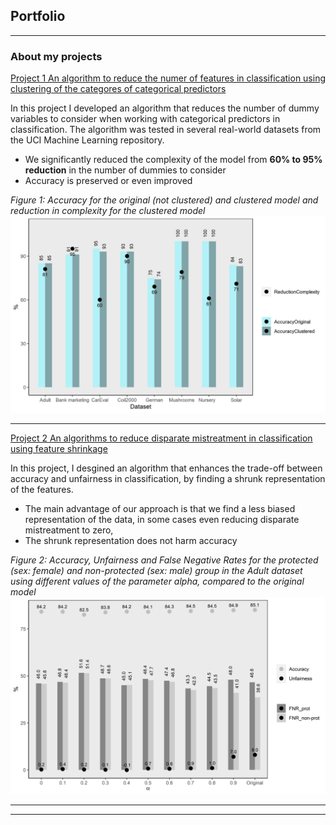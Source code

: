 ## Portfolio

---

### About my projects 

[Project 1 An algorithm to reduce the numer of features in classification using clustering of the categores of categorical predictors](https://marcelagalvisres.github.io/clustcat/)

In this project I developed an algorithm that reduces the number of dummy variables to consider when working with categorical predictors in classification. The algorithm was tested in several real-world datasets from the UCI Machine Learning repository. 

- We significantly reduced the complexity of the model from **60% to 95% reduction** in the number of dummies to consider
- Accuracy is preserved or even improved

_Figure 1: Accuracy for the original (not clustered) and clustered model and reduction in complexity for the clustered model_
<img src="images/effect_clust.jpeg?raw=true"/>

---

[Project 2 An algorithms to reduce disparate mistreatment in classification using feature shrinkage](http://example.com/)

In this project, I desgined an algorithm that enhances the trade-off between accuracy and unfairness in classification, by finding a shrunk representation of the features. 
- The main advantage of our approach is that we find a less biased representation of the data, in some cases even reducing disparate mistreatment to zero, 
- The shrunk representation does not harm accuracy

_Figure 2: Accuracy, Unfairness and False Negative Rates for the protected (sex: female) and non-protected (sex: male) group in the Adult dataset using different values of the parameter alpha, compared to the original model_
<img src="images/Adult_sex.jpeg?raw=true"/> 


---





---

